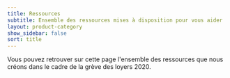 ```yaml
---
title: Ressources
subtitle: Ensemble des ressources mises à disposition pour vous aider
layout: product-category
show_sidebar: false
sort: title
---
```

Vous pouvez retrouver sur cette page l'ensemble des ressources que nous créons dans le cadre de la grève des loyers 2020.
